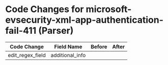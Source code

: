 # Code Changes for microsoft-evsecurity-xml-app-authentication-fail-411 (Parser)

| Code Change | Field Name | Before | After |
|-------------|------------|--------|-------|
| edit_regex_field | additional_info |  |  |